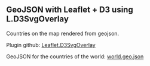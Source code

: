 ## GeoJSON with Leaflet + D3 using L.D3SvgOverlay

Countries on the map rendered from geojson.

Plugin github: [Leaflet.D3SvgOverlay](https://github.com/teralytics/Leaflet.D3SvgOverlay)

GeoJSON for the countries of the world: [world.geo.json](https://github.com/johan/world.geo.json)